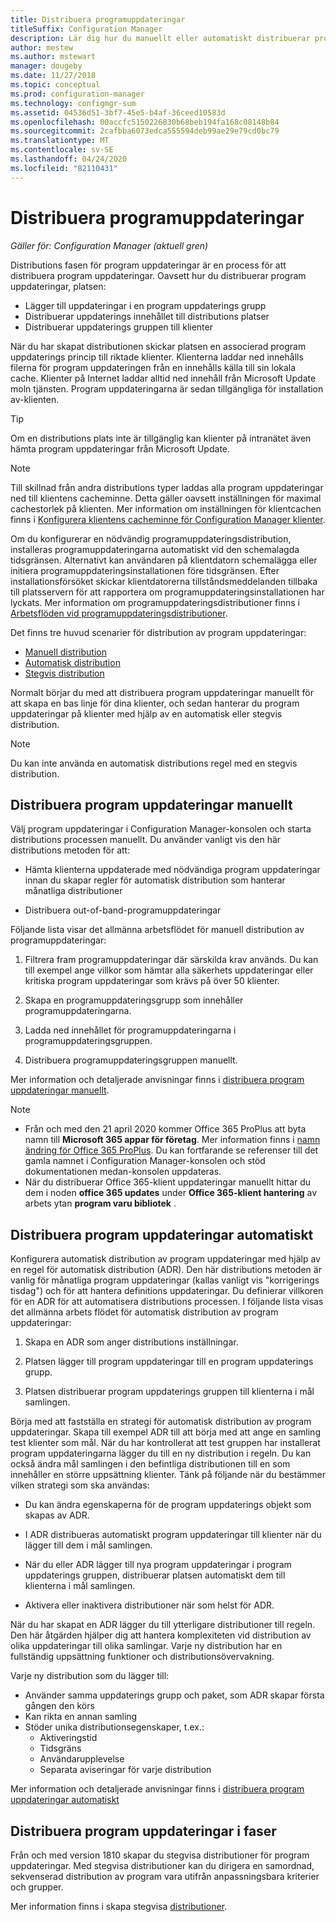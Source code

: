 ```yaml
---
title: Distribuera programuppdateringar
titleSuffix: Configuration Manager
description: Lär dig hur du manuellt eller automatiskt distribuerar program uppdateringar i Configuration Manager-konsolen.
author: mestew
ms.author: mstewart
manager: dougeby
ms.date: 11/27/2018
ms.topic: conceptual
ms.prod: configuration-manager
ms.technology: configmgr-sum
ms.assetid: 04536d51-3bf7-45e5-b4af-36ceed10583d
ms.openlocfilehash: 00accfc5150226830b68beb194fa168c08148b84
ms.sourcegitcommit: 2cafbba6073edca555594deb99ae29e79cd0bc79
ms.translationtype: MT
ms.contentlocale: sv-SE
ms.lasthandoff: 04/24/2020
ms.locfileid: "82110431"
---
```

# <a name="deploy-software-updates"></a>Distribuera programuppdateringar  

*Gäller för: Configuration Manager (aktuell gren)*

Distributions fasen för program uppdateringar är en process för att distribuera program uppdateringar. Oavsett hur du distribuerar program uppdateringar, platsen:
- Lägger till uppdateringar i en program uppdaterings grupp
- Distribuerar uppdaterings innehållet till distributions platser
- Distribuerar uppdaterings gruppen till klienter  

När du har skapat distributionen skickar platsen en associerad program uppdaterings princip till riktade klienter. Klienterna laddar ned innehålls filerna för program uppdateringen från en innehålls källa till sin lokala cache. Klienter på Internet laddar alltid ned innehåll från Microsoft Update moln tjänsten. Program uppdateringarna är sedan tillgängliga för installation av-klienten.   

> [!Tip]  
>  Om en distributions plats inte är tillgänglig kan klienter på intranätet även hämta program uppdateringar från Microsoft Update.  

> [!NOTE]  
>  Till skillnad från andra distributions typer laddas alla program uppdateringar ned till klientens cacheminne. Detta gäller oavsett inställningen för maximal cachestorlek på klienten. Mer information om inställningen för klientcachen finns i [Konfigurera klientens cacheminne för Configuration Manager klienter](../../core/clients/manage/manage-clients.md#BKMK_ClientCache).  

Om du konfigurerar en nödvändig programuppdateringsdistribution, installeras programuppdateringarna automatiskt vid den schemalagda tidsgränsen. Alternativt kan användaren på klientdatorn schemalägga eller initiera programuppdateringsinstallationen före tidsgränsen. Efter installationsförsöket skickar klientdatorerna tillståndsmeddelanden tillbaka till platsservern för att rapportera om programuppdateringsinstallationen har lyckats. Mer information om programuppdateringsdistributioner finns i [Arbetsflöden vid programuppdateringsdistributioner](../understand/software-updates-introduction.md#BKMK_DeploymentWorkflows).  

Det finns tre huvud scenarier för distribution av program uppdateringar: 
- [Manuell distribution](#BKMK_ManualDeployment)  
- [Automatisk distribution](#bkmk_auto)  
- [Stegvis distribution](#bkmk_phased)  

Normalt börjar du med att distribuera program uppdateringar manuellt för att skapa en bas linje för dina klienter, och sedan hanterar du program uppdateringar på klienter med hjälp av en automatisk eller stegvis distribution.  

> [!Note]  
> Du kan inte använda en automatisk distributions regel med en stegvis distribution.



## <a name="manually-deploy-software-updates"></a><a name="BKMK_ManualDeployment"></a>Distribuera program uppdateringar manuellt
Välj program uppdateringar i Configuration Manager-konsolen och starta distributions processen manuellt. Du använder vanligt vis den här distributions metoden för att:  

- Hämta klienterna uppdaterade med nödvändiga program uppdateringar innan du skapar regler för automatisk distribution som hanterar månatliga distributioner  

- Distribuera out-of-band-programuppdateringar  


Följande lista visar det allmänna arbetsflödet för manuell distribution av programuppdateringar:  

1. Filtrera fram programuppdateringar där särskilda krav används. Du kan till exempel ange villkor som hämtar alla säkerhets uppdateringar eller kritiska program uppdateringar som krävs på över 50 klienter.  

2. Skapa en programuppdateringsgrupp som innehåller programuppdateringarna.  

3. Ladda ned innehållet för programuppdateringarna i programuppdateringsgruppen.  

4. Distribuera programuppdateringsgruppen manuellt.  

Mer information och detaljerade anvisningar finns i [distribuera program uppdateringar manuellt](manually-deploy-software-updates.md).

> [!Note]
> - Från och med den 21 april 2020 kommer Office 365 ProPlus att byta namn till **Microsoft 365 appar för företag**. Mer information finns i [namn ändring för Office 365 ProPlus](https://docs.microsoft.com/deployoffice/name-change). Du kan fortfarande se referenser till det gamla namnet i Configuration Manager-konsolen och stöd dokumentationen medan-konsolen uppdateras.
> - När du distribuerar Office 365-klient uppdateringar manuellt hittar du dem i noden **office 365 updates** under **Office 365-klient hantering** av arbets ytan **program varu bibliotek** . 

## <a name="automatically-deploy-software-updates"></a><a name="bkmk_auto"></a>Distribuera program uppdateringar automatiskt

Konfigurera automatisk distribution av program uppdateringar med hjälp av en regel för automatisk distribution (ADR). Den här distributions metoden är vanlig för månatliga program uppdateringar (kallas vanligt vis "korrigerings tisdag") och för att hantera definitions uppdateringar. Du definierar villkoren för en ADR för att automatisera distributions processen. I följande lista visas det allmänna arbets flödet för automatisk distribution av program uppdateringar:  

1.  Skapa en ADR som anger distributions inställningar.  

2.  Platsen lägger till program uppdateringar till en program uppdaterings grupp.  

3.  Platsen distribuerar program uppdaterings gruppen till klienterna i mål samlingen.  

Börja med att fastställa en strategi för automatisk distribution av program uppdateringar. Skapa till exempel ADR till att börja med att ange en samling test klienter som mål. När du har kontrollerat att test gruppen har installerat program uppdateringarna lägger du till en ny distribution i regeln. Du kan också ändra mål samlingen i den befintliga distributionen till en som innehåller en större uppsättning klienter. Tänk på följande när du bestämmer vilken strategi som ska användas:  

- Du kan ändra egenskaperna för de program uppdaterings objekt som skapas av ADR.   

- I ADR distribueras automatiskt program uppdateringar till klienter när du lägger till dem i mål samlingen.  

- När du eller ADR lägger till nya program uppdateringar i program uppdaterings gruppen, distribuerar platsen automatiskt dem till klienterna i mål samlingen.  

- Aktivera eller inaktivera distributioner när som helst för ADR.  


När du har skapat en ADR lägger du till ytterligare distributioner till regeln. Den här åtgärden hjälper dig att hantera komplexiteten vid distribution av olika uppdateringar till olika samlingar. Varje ny distribution har en fullständig uppsättning funktioner och distributionsövervakning.  

Varje ny distribution som du lägger till:  

- Använder samma uppdaterings grupp och paket, som ADR skapar första gången den körs  
- Kan rikta en annan samling  
- Stöder unika distributionsegenskaper, t.ex.:  
  -   Aktiveringstid  
  -   Tidsgräns  
  -   Användarupplevelse  
  -   Separata aviseringar för varje distribution  


Mer information och detaljerade anvisningar finns i [distribuera program uppdateringar automatiskt](automatically-deploy-software-updates.md)



## <a name="deploy-software-updates-in-phases"></a><a name="bkmk_phased"></a>Distribuera program uppdateringar i faser

<!--1358146-->
Från och med version 1810 skapar du stegvisa distributioner för program uppdateringar. Med stegvisa distributioner kan du dirigera en samordnad, sekvenserad distribution av program vara utifrån anpassningsbara kriterier och grupper.

Mer information finns i skapa stegvisa [distributioner](../../osd/deploy-use/create-phased-deployment-for-task-sequence.md?toc=/sccm/sum/toc.json&bc=/sccm/sum/breadcrumb/toc.json).

